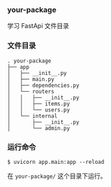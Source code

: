 ### your-package

学习 FastApi 文件目录

### 文件目录

```shell
. your-package
├── app
│   ├── __init__.py
│   ├── main.py
│   ├── dependencies.py
│   └── routers
│   │   ├── __init__.py
│   │   ├── items.py
│   │   └── users.py
│   └── internal
│       ├── __init__.py
│       └── admin.py

```

### 运行命令
```shell
$ uvicorn app.main:app --reload
```
在 `your-package/` 这个目录下运行。